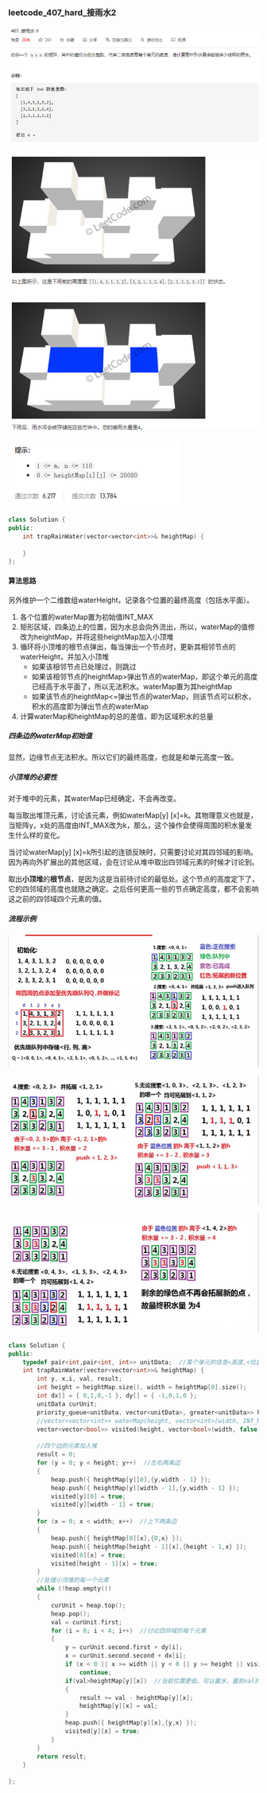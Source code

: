 ### leetcode_407_hard_接雨水2

![image-20201215163207205](leetcode_407_hard_接雨水2.assets/image-20201215163207205.png)

![image-20201215163235538](leetcode_407_hard_接雨水2.assets/image-20201215163235538.png)

![image-20201215163248245](leetcode_407_hard_接雨水2.assets/image-20201215163248245.png)

```c++
class Solution {
public:
    int trapRainWater(vector<vector<int>>& heightMap) {
        
    }
};
```

#### 算法思路

另外维护一个二维数组waterHeight，记录各个位置的最终高度（包括水平面）。

1. 各个位置的waterMap置为初始值INT_MAX
2. 矩形区域，四条边上的位置，因为水总会向外流出，所以，waterMap的值修改为heightMap，并将这些heightMap加入小顶堆
3. 循环将小顶堆的根节点弹出，每当弹出一个节点时，更新其相邻节点的waterHeight，并加入小顶堆
   - 如果该相邻节点已处理过，则跳过
   - 如果该相邻节点的heightMap>弹出节点的waterMap，即这个单元的高度已经高于水平面了，所以无法积水。waterMap置为其heightMap
   - 如果该节点的heightMap<=弹出节点的waterMap，则该节点可以积水，积水的高度即为弹出节点的waterMap
4. 计算waterMap和heightMap的总的差值，即为区域积水的总量

##### 四条边的waterMap初始值

显然，边缘节点无法积水。所以它们的最终高度，也就是和单元高度一致。

##### 小顶堆的必要性

对于堆中的元素，其waterMap已经确定，不会再改变。

每当取出堆顶元素，讨论该元素，例如waterMap[y] [x]=k。其物理意义也就是，当矩阵y，x处的高度由INT_MAX改为k，那么，这个操作会使得周围的积水量发生什么样的变化。

当讨论waterMap[y] [x]=k所引起的连锁反映时，只需要讨论对其四邻域的影响。因为再向外扩展出的其他区域，会在讨论从堆中取出四邻域元素的时候才讨论到。

取出**小顶堆**的**根节点**，是因为这是当前待讨论的最低处。这个节点的高度定下了，它的四邻域的高度也就随之确定。之后任何更高一些的节点确定高度，都不会影响这之前的四邻域四个元素的值。

##### 流程示例

![image-20201215183319147](leetcode_407_hard_接雨水2.assets/image-20201215183319147.png)

![image-20201215183333235](leetcode_407_hard_接雨水2.assets/image-20201215183333235.png)

![image-20201215183344931](leetcode_407_hard_接雨水2.assets/image-20201215183344931.png)

```c++
class Solution {
public:
	typedef pair<int,pair<int, int>> unitData;  //某个单元的信息<高度,<位置y，位置x>>
	int trapRainWater(vector<vector<int>>& heightMap) {
		int y, x,i, val, result;
		int height = heightMap.size(), width = heightMap[0].size();
		int dx[] = { 0,1,0,-1 }, dy[] = { -1,0,1,0 };
		unitData curUnit;
		priority_queue<unitData, vector<unitData>, greater<unitData>> heap;  //用于存储当前待处理节点的小顶堆
		//vector<vector<int>> waterMap(height, vector<int>(width, INT_MAX));
		vector<vector<bool>> visited(height, vector<bool>(width, false));  //记录每个位置是否被处理过

		//四个边的元素加入堆
		result = 0;
		for (y = 0; y < height; y++)  //左右两条边
		{
			heap.push({ heightMap[y][0],{y,width - 1} });
			heap.push({ heightMap[y][width - 1],{y,width - 1} });
			visited[y][0] = true;
			visited[y][width - 1] = true;
		}
		for (x = 0; x < width; x++)  //上下两条边
		{
			heap.push({ heightMap[0][x],{0,x} });
			heap.push({ heightMap[height - 1][x],{height - 1,x} });
			visited[0][x] = true;
			visited[height - 1][x] = true;
		}
		//处理小顶堆的每一个元素
		while (!heap.empty())
		{
			curUnit = heap.top();
			heap.pop();
			val = curUnit.first;
			for (i = 0; i < 4; i++)  //讨论四邻域的每个元素
			{
				y = curUnit.second.first + dy[i];
				x = curUnit.second.second + dx[i];
				if (x < 0 || x >= width || y < 0 || y >= height || visited[y][x])  //跳过不在范围内/访问过的元素
					continue;
				if(val>heightMap[y][x])  //当前位置更低，可以蓄水，蓄到val的高度
				{
					result += val - heightMap[y][x];
					heightMap[y][x] = val;
				}
				heap.push({ heightMap[y][x],{y,x} });
				visited[y][x] = true;
			}
		}
		return result;
	}

};
```

